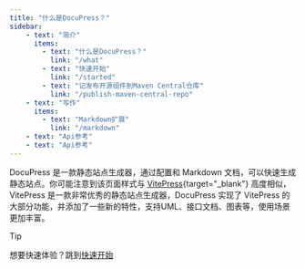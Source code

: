```yaml
---
title: "什么是DocuPress？"
sidebar:
    - text: "简介"
      items:
        - text: "什么是DocuPress？"
          link: "/what"
        - text: "快速开始"
          link: "/started"
        - text: "记发布开源组件到Maven Central仓库"
          link: "/publish-maven-central-repo"
    - text: "写作"
      items:
        - text: "Markdown扩展"
          link: "/markdown"
    - text: "Api参考"
    - text: "Api参考"
---
```


DocuPress 是一款静态站点生成器，通过配置和 Markdown 文档，可以快速生成静态站点。你可能注意到该页面样式与 [VitePress](https://vitepress.dev/zh/){target="_blank"} 高度相似，VitePress 是一款非常优秀的静态站点生成器，DocuPress 实现了 VitePress 的大部分功能，并添加了一些新的特性，支持UML、接口文档、图表等，使用场景更加丰富。

> [!tip]
> 想要快速体验？跳到[快速开始](/started)